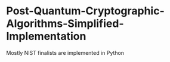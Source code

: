 # Post-Quantum-Cryptographic-Algorithms-Simplified-Implementation
Mostly NIST finalists are implemented in Python
